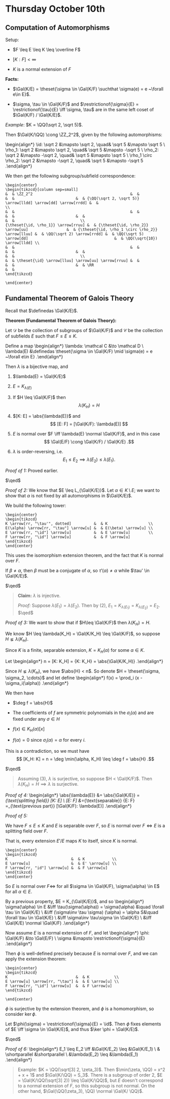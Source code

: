 # Thursday October 10th


## Computation of Automorphisms

Setup:

- $F \leq E \leq K \leq \overline F$

- $[K: F] < \infty$

- $K$ is a normal extension of $F$

**Facts:**

- $\Gal(K/E) = \theset{\sigma \in \Gal(K/F) \suchthat \sigma(e) = e ~\forall e\in E}$.

- $\sigma, \tau \in \Gal(K/F)$ and $\restrictionof{\sigma}{E} = \restrictionof{\tau}{E} \iff \sigma, \tau$ are in the same left coset of $\Gal(K/F) / \Gal(K/E)$.

*Example*:
$K = \QQ(\sqrt 2, \sqrt 5)$.

Then $\Gal(K/\QQ) \cong \ZZ_2^2$, given by the following automorphisms:

\begin{align*}
\id:     \sqrt 2 &\mapsto \sqrt 2,  \quad& \sqrt 5 &\mapsto \sqrt 5 \\
\rho_1:  \sqrt 2 &\mapsto \sqrt 2,  \quad& \sqrt 5 &\mapsto -\sqrt 5 \\
\rho_2:  \sqrt 2 &\mapsto -\sqrt 2, \quad& \sqrt 5 &\mapsto \sqrt 5 \\
\rho_1 \circ \rho_2:  \sqrt 2 &\mapsto -\sqrt 2, \quad& \sqrt 5 &\mapsto -\sqrt 5
.\end{align*}

We then get the following subgroup/subfield correspondence:

```{=latex}
\begin{center}
\begin{tikzcd}[column sep=small]
&  & \ZZ_2^2                                           &  &                                                  &  &                           &  & {\QQ(\sqrt 2, \sqrt 5)} \arrow[lldd] \arrow[dd] \arrow[rrdd] &  &                             \\
&  &                                                   &  &                                                  &  &                           &  &                                                              &  &                             \\
{\theset{\id, \rho_1}} \arrow[rruu] &  & {\theset{\id, \rho_2}} \arrow[uu]                 &  & {\theset{\id, \rho_1 \circ \rho_2}} \arrow[lluu] &  & \QQ(\sqrt 2) \arrow[rrdd] &  & \QQ(\sqrt 5) \arrow[dd]                                      &  & \QQ(\sqrt{10}) \arrow[lldd] \\
&  &                                                   &  &                                                  &  &                           &  &                                                              &  &                             \\
&  & \theset{\id} \arrow[lluu] \arrow[uu] \arrow[rruu] &  &                                                  &  &                           &  & \RR                                                          &  &
\end{tikzcd}

\end{center}
```

## Fundamental Theorem of Galois Theory

Recall that $\definedas \Gal(K/E)$.

**Theorem (Fundamental Theorem of Galois Theory):**

Let $\mathcal D$ be the collection of subgroups of $\Gal(K/F)$ and $\mathcal C$ be the collection of subfields $E$ such that $F \leq E \leq K$.

Define a map
\begin{align*}
\lambda: \mathcal C &\to \mathcal D \\
\lambda(E) &\definedas \theset{\sigma \in \Gal(K/F) \mid \sigma(e) = e ~\forall e\in E}
.\end{align*}

Then $\lambda$ is a bijective map, and

1. $\lambda(E) = \Gal(K/E)$

2. $E = K_{\lambda(E)}$

3. If $H \leq \Gal(K/F)$ then
$$
\lambda(K_H) = H
$$

4. $[K: E] = \abs{\lambda(E)}$ and
$$
[E: F] = [\Gal(K/F): \lambda(E)]
$$

5. $E$ is normal over $F \iff \lambda(E) \normal \Gal(K/F)$, and in this case
$$
\Gal(E/F) \cong \Gal(K/F) / \Gal(K/E)
.$$

6. $\lambda$ is order-reversing, i.e.
$$
E_1 \leq E_2 \implies \lambda(E_2) \leq \lambda(E_1)
.$$

*Proof of 1:*
Proved earlier.

$\qed$

*Proof of 2:*
We know that $E \leq L_{\Gal(K/E)}$.
Let $\alpha \in K\setminus E$; we want to show that $\alpha$ is not fixed by all automorphisms in $\Gal(K/E)$.

We build the following tower:

```{=latex}
\begin{center}
\begin{tikzcd}
K \arrow[rr, "\tau'", dotted]          &  & K                  \\
E(\alpha) \arrow[rr, "\tau"] \arrow[u] &  & E(\beta) \arrow[u] \\
E \arrow[rr, "\id"] \arrow[u]          &  & E \arrow[u]        \\
F \arrow[rr, "\id"] \arrow[u]          &  & F \arrow[u]
\end{tikzcd}
\end{center}
```

This uses the isomorphism extension theorem, and the fact that $K$ is normal over $F$.

If $\beta\neq \alpha$, then $\beta$ must be a conjugate of $\alpha$, so $\tau'(\alpha) \neq \alpha$ while $\tau' \in \Gal(K/E)$.

$\qed$

> **Claim:**
> $\lambda$ is injective.
>
> *Proof:*
> Suppose $\lambda(E_1) = \lambda(E_2)$.
> Then by (2), $E_1 = K_{\lambda(E_1)} = K_{\lambda(E_2)} = E_2$.
> $\qed$

*Proof of 3:*
We want to show that if $H\leq \Gal(K/F)$ then $\lambda(K_H)  = H$.

We know $H \leq \lambda(K_H) = \Gal(K/K_H) \leq \Gal(K/F)$, so suppose $H \lneq \lambda(K_H)$.

Since $K$ is a finite, separable extension, $K = K_H(\alpha)$ for some $\alpha \in K$.

Let
\begin{align*}
n = [K: K_H] = {K: K_H} = \abs{\Gal(K/K_H)}
.\end{align*}

Since $H \lneq \lambda(K_H)$, we have $\abs{H} < n$.
So denote $H = \theset{\sigma, \sigma_2, \cdots}$ and let define
\begin{align*}
f(x) = \prod_i (x - \sigma_i(\alpha))
.\end{align*}

We then have

- $\deg f = \abs{H}$

- The coefficients of $f$ are symmetric polynomials in the $\sigma_i(\alpha)$ and are fixed under any $\sigma\in H$

- $f(x) \in K_H(\alpha)[x]$

- $f(\alpha) = 0$ since $\sigma_i(\alpha) = \alpha$ for every $i$.

This is a contradiction, so we must have
$$
[K_H: K] = n = \deg \min(\alpha, K_H) \leq \deg f = \abs{H}
.$$

$\qed$

> Assuming (3), $\lambda$ is surjective, so suppose $H < \Gal(K/F)$.
> Then $\lambda(K_H) = H \implies \lambda$ is surjective.

*Proof of 4:*
\begin{align*}
\abs{\lambda(E)} &= \abs{\Gal(K/E)} =_{\text{splitting field}} [K: E]  \\
[E: F] &=_{\text{separable}} \{E: F\} =_{\text{previous part}} [\Gal(K/F): \lambda(E)]
.\end{align*}

*Proof of 5:*

We have $F\leq E \leq K$ and $E$ is separable over $F$, so $E$ is normal over $F \iff E$ is a splitting field over $F$.

That is, every extension $E'/E$ maps $K$ to itself, since $K$ is normal.
```{=latex}
\begin{center}
\begin{tikzcd}
K                            &  & K            \\
E \arrow[u]                  &  & E' \arrow[u] \\
F \arrow[rr, "id"] \arrow[u] &  & F \arrow[u]
\end{tikzcd}
\end{center}
```

So $E$ is normal over $F \iff$ for all $\sigma \in \Gal(K/F), \sigma(\alpha) \in E$ for all $\alpha \in E$.

By a previous property, $E = K_{\Gal(K/E)}$, and so
\begin{align*}
\sigma(\alpha) \in E
&\iff \tau(\sigma(\alpha)) = \sigma(\alpha)
&\quad \forall \tau \in \Gal(K/E) \\
&\iff (\sigma\inv \tau \sigma) (\alpha) = \alpha
S&\quad \forall \tau \in \Gal(K/E) \\
&\iff \sigma\inv \tau\sigma \in \Gal(K/E) \\
&\iff \Gal(K/E) \normal \Gal(K/F)
.\end{align*}

Now assume $E$ is a normal extension of $F$, and let
\begin{align*}
\phi: \Gal(K/F) &\to \Gal(E/F) \\
\sigma &\mapsto \restrictionof{\sigma}{E}
.\end{align*}

Then $\phi$ is well-defined precisely because $E$ is normal over $F$, and we can apply the extension theorem:

```{=latex}
\begin{center}
\begin{tikzcd}
K                              &  & K           \\
E \arrow[u] \arrow[rr, "\tau"] &  & E \arrow[u] \\
F \arrow[rr, "\id"] \arrow[u]  &  & F \arrow[u]
\end{tikzcd}

\end{center}
```

$\phi$ is surjective by the extension theorem, and $\phi$ is a homomorphism, so consider $\ker \phi$.

Let $\phi(\sigma) = \restrictionof{\sigma}{E} = \id$.
Then $\phi$ fixes elements of $E \iff \sigma \in \Gal(K/E)$, and thus $\ker \phi = \Gal(K/E)$.

$\qed$

*Proof of 6:*
\begin{align*}
E_1 \leq E_2 \iff &\Gal(K/E_2) \leq &\Gal(K/E_1) \\
& \shortparallel &\shortparallel \\
&\lambda(E_2) \leq &\lambda(E_1)
.\end{align*}

> Example:
> $K = \QQ(\sqrt[3] 2, \zeta_3)$.
> Then $\min(\zeta, \QQ) = x^2 + x + 1$ and $\Gal(K/\QQ) = S_3$.
> There is a subgroup of order 2, $E = \Gal(K/\QQ(\sqrt[3] 2)) \leq \Gal(K/\QQ)$, but $E$ doesn't correspond to a normal extension of $F$, so this subgroup is not normal.
> On the other hand, $\Gal(\QQ(\zeta_3), \QQ) \normal \Gal(K/ \QQ)$.

